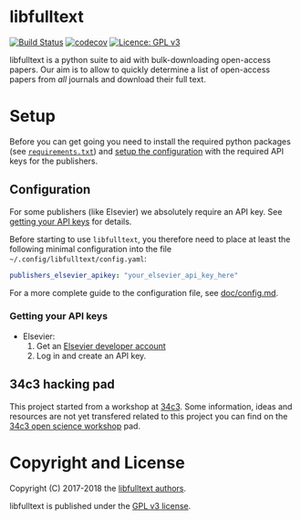 # libfulltext
[![Build Status](https://travis-ci.org/andrenarchy/libfulltext.svg?branch=master)](https://travis-ci.org/andrenarchy/libfulltext)
[![codecov](https://codecov.io/gh/andrenarchy/libfulltext/branch/master/graph/badge.svg)](https://codecov.io/gh/andrenarchy/libfulltext)
[![Licence: GPL v3](https://img.shields.io/github/license/andrenarchy/libfulltext.svg)](LICENSE)

libfulltext is a python suite to aid with bulk-downloading open-access papers.
Our aim is to allow to quickly determine a list of open-access papers
from *all* journals and download their full text.

# Setup

Before you can get going you need to install the required python packages
(see [`requirements.txt`](requirements.txt))
and [setup the configuration](#configuration) with
the required API keys for the publishers.

## Configuration
For some publishers (like Elsevier) we absolutely require
an API key. See [getting your API keys](#getting-your-api-keys) for details.

Before starting to use `libfulltext`, you therefore need to
place at least the following minimal configuration into
the file `~/.config/libfulltext/config.yaml`:
```yaml
publishers_elsevier_apikey: "your_elsevier_api_key_here"
```
For a more complete guide to the configuration file,
see [doc/config.md](doc/config.md).

### Getting your API keys
- Elsevier:
    1. Get an [Elsevier developer account][elsevier-api]
    2. Log in and create an API key.

## 34c3 hacking pad
This project started from a workshop at [34c3][34c3].
Some information, ideas and resources are not yet transfered
related to this project you can find on the
[34c3 open science workshop][pad] pad.

# Copyright and License

Copyright (C) 2017-2018 the [libfulltext authors](AUTHORS.md).

libfulltext is published under the [GPL v3 license](LICENSE).

[pad]:           https://hackmd.io/CYMwRgjApgxgbBAtMMtEBYCGwlgEzAAciYcwA7BJuoeiAMyZA===
[elsevier-api]:  https://dev.elsevier.com/user/registration
[34c3]:          https://events.ccc.de/congress/2017/wiki/index.php/Main_Page
